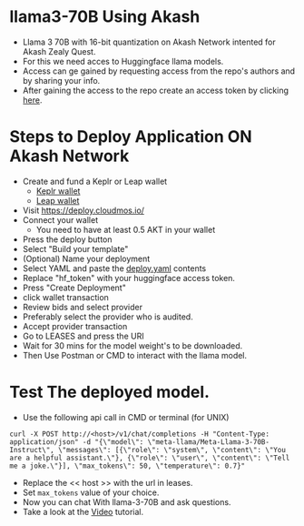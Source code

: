# llama3-70B Using Akash

- Llama 3 70B with 16-bit quantization on Akash Network intented for Akash Zealy Quest.
- For this we need acces to Huggingface llama models.
- Access can ge gained by requesting access from the repo's authors and by sharing your info.
- After gaining the access to the repo create an access token by clicking [here](https://huggingface.co/settings/tokens).

# Steps to Deploy Application ON Akash Network

- Create and fund a Keplr or Leap wallet
  - [Keplr wallet](https://akash.network/docs/getting-started/token-and-wallets/#keplr-wallet)
  - [Leap wallet](https://akash.network/docs/getting-started/token-and-wallets/#leap-cosmos-wallet)
- Visit https://deploy.cloudmos.io/
- Connect your wallet
  - You need to have at least 0.5 AKT in your wallet
- Press the deploy button
- Select "Build your template"
- (Optional) Name your deployment
- Select YAML and paste the [deploy.yaml](https://github.com/Lukewarmer6969/llama3-akash/blob/main/deploy.yaml) contents
- Replace "hf_token" with your huggingface access token.
- Press "Create Deployment"
- click wallet transaction
- Review bids and select provider
- Preferably select the provider who is audited.
- Accept provider transaction
- Go to LEASES and press the URI
- Wait for 30 mins for the model weight's to be downloaded.
- Then Use Postman or CMD to interact with the llama model.


# Test The deployed model.

 - Use the following api call in CMD or terminal (for UNIX)

```
curl -X POST http://<host>/v1/chat/completions -H "Content-Type: application/json" -d "{\"model\": \"meta-llama/Meta-Llama-3-70B-Instruct\", \"messages\": [{\"role\": \"system\", \"content\": \"You are a helpful assistant.\"}, {\"role\": \"user\", \"content\": \"Tell me a joke.\"}], \"max_tokens\": 50, \"temperature\": 0.7}"
```
- Replace the << host >> with the url in leases.
- Set `max_tokens` value of your choice.
- Now you can chat With llama-3-70B and ask questions.
- Take a look at the [Video](https://drive.google.com/file/d/1C-ToOlwH0hAStgc3hxmxqCHmx7D3hSrs/view?usp=sharing) tutorial. 

 
